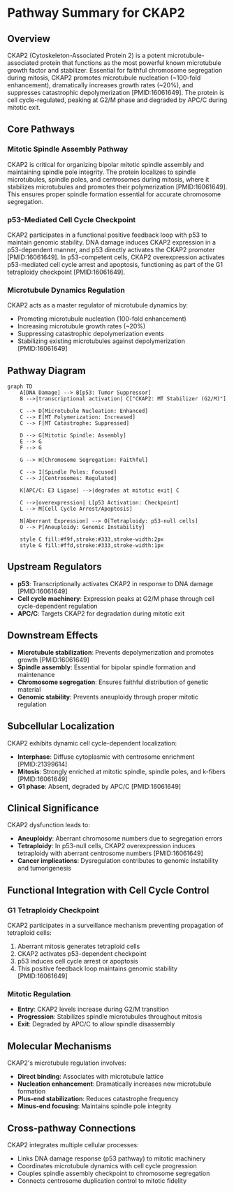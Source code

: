 # Pathway Summary for CKAP2

## Overview
CKAP2 (Cytoskeleton-Associated Protein 2) is a potent microtubule-associated protein that functions as the most powerful known microtubule growth factor and stabilizer. Essential for faithful chromosome segregation during mitosis, CKAP2 promotes microtubule nucleation (~100-fold enhancement), dramatically increases growth rates (~20%), and suppresses catastrophic depolymerization [PMID:16061649]. The protein is cell cycle-regulated, peaking at G2/M phase and degraded by APC/C during mitotic exit.

## Core Pathways

### Mitotic Spindle Assembly Pathway
CKAP2 is critical for organizing bipolar mitotic spindle assembly and maintaining spindle pole integrity. The protein localizes to spindle microtubules, spindle poles, and centrosomes during mitosis, where it stabilizes microtubules and promotes their polymerization [PMID:16061649]. This ensures proper spindle formation essential for accurate chromosome segregation.

### p53-Mediated Cell Cycle Checkpoint
CKAP2 participates in a functional positive feedback loop with p53 to maintain genomic stability. DNA damage induces CKAP2 expression in a p53-dependent manner, and p53 directly activates the CKAP2 promoter [PMID:16061649]. In p53-competent cells, CKAP2 overexpression activates p53-mediated cell cycle arrest and apoptosis, functioning as part of the G1 tetraploidy checkpoint [PMID:16061649].

### Microtubule Dynamics Regulation
CKAP2 acts as a master regulator of microtubule dynamics by:
- Promoting microtubule nucleation (100-fold enhancement)
- Increasing microtubule growth rates (~20%)
- Suppressing catastrophic depolymerization events
- Stabilizing existing microtubules against depolymerization [PMID:16061649]

## Pathway Diagram

```mermaid
graph TD
    A[DNA Damage] --> B[p53: Tumor Suppressor]
    B -->|transcriptional activation| C["CKAP2: MT Stabilizer (G2/M)"]
    
    C --> D[Microtubule Nucleation: Enhanced]
    C --> E[MT Polymerization: Increased]
    C --> F[MT Catastrophe: Suppressed]
    
    D --> G[Mitotic Spindle: Assembly]
    E --> G
    F --> G
    
    G --> H[Chromosome Segregation: Faithful]
    
    C --> I[Spindle Poles: Focused]
    C --> J[Centrosomes: Regulated]
    
    K[APC/C: E3 Ligase] -->|degrades at mitotic exit| C
    
    C -->|overexpression| L[p53 Activation: Checkpoint]
    L --> M[Cell Cycle Arrest/Apoptosis]
    
    N[Aberrant Expression] --> O[Tetraploidy: p53-null cells]
    O --> P[Aneuploidy: Genomic Instability]
    
    style C fill:#f9f,stroke:#333,stroke-width:2px
    style G fill:#ffd,stroke:#333,stroke-width:1px
```

## Upstream Regulators
- **p53**: Transcriptionally activates CKAP2 in response to DNA damage [PMID:16061649]
- **Cell cycle machinery**: Expression peaks at G2/M phase through cell cycle-dependent regulation
- **APC/C**: Targets CKAP2 for degradation during mitotic exit

## Downstream Effects
- **Microtubule stabilization**: Prevents depolymerization and promotes growth [PMID:16061649]
- **Spindle assembly**: Essential for bipolar spindle formation and maintenance
- **Chromosome segregation**: Ensures faithful distribution of genetic material
- **Genomic stability**: Prevents aneuploidy through proper mitotic regulation

## Subcellular Localization
CKAP2 exhibits dynamic cell cycle-dependent localization:
- **Interphase**: Diffuse cytoplasmic with centrosome enrichment [PMID:21399614]
- **Mitosis**: Strongly enriched at mitotic spindle, spindle poles, and k-fibers [PMID:16061649]
- **G1 phase**: Absent, degraded by APC/C [PMID:16061649]

## Clinical Significance
CKAP2 dysfunction leads to:
- **Aneuploidy**: Aberrant chromosome numbers due to segregation errors
- **Tetraploidy**: In p53-null cells, CKAP2 overexpression induces tetraploidy with aberrant centrosome numbers [PMID:16061649]
- **Cancer implications**: Dysregulation contributes to genomic instability and tumorigenesis

## Functional Integration with Cell Cycle Control

### G1 Tetraploidy Checkpoint
CKAP2 participates in a surveillance mechanism preventing propagation of tetraploid cells:
1. Aberrant mitosis generates tetraploid cells
2. CKAP2 activates p53-dependent checkpoint
3. p53 induces cell cycle arrest or apoptosis
4. This positive feedback loop maintains genomic stability [PMID:16061649]

### Mitotic Regulation
- **Entry**: CKAP2 levels increase during G2/M transition
- **Progression**: Stabilizes spindle microtubules throughout mitosis
- **Exit**: Degraded by APC/C to allow spindle disassembly

## Molecular Mechanisms
CKAP2's microtubule regulation involves:
- **Direct binding**: Associates with microtubule lattice
- **Nucleation enhancement**: Dramatically increases new microtubule formation
- **Plus-end stabilization**: Reduces catastrophe frequency
- **Minus-end focusing**: Maintains spindle pole integrity

## Cross-pathway Connections
CKAP2 integrates multiple cellular processes:
- Links DNA damage response (p53 pathway) to mitotic machinery
- Coordinates microtubule dynamics with cell cycle progression
- Couples spindle assembly checkpoint to chromosome segregation
- Connects centrosome duplication control to mitotic fidelity